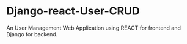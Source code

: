 # Django-react-User-CRUD
An User Management Web Application using REACT for frontend and Django for backend.
